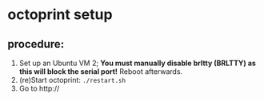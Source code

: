 # octoprint setup

## procedure:
1. Set up an Ubuntu VM
2; **You must manually disable brltty (BRLTTY) as this will block the serial port!** Reboot afterwards.
3. (re)Start octoprint: `./restart.sh`
4. Go to http://<IP ADDR>


